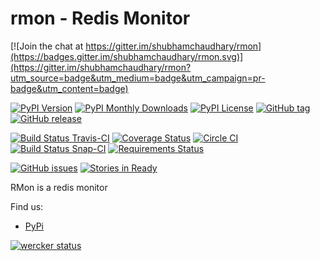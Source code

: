 rmon - Redis Monitor
====================

[![Join the chat at https://gitter.im/shubhamchaudhary/rmon](https://badges.gitter.im/shubhamchaudhary/rmon.svg)](https://gitter.im/shubhamchaudhary/rmon?utm_source=badge&utm_medium=badge&utm_campaign=pr-badge&utm_content=badge)

[![PyPI Version](https://img.shields.io/pypi/v/rmon.svg)](https://pypi.python.org/pypi/rmon) [![PyPI Monthly Downloads](https://img.shields.io/pypi/dm/rmon.svg)](https://pypi.python.org/pypi/rmon) [![PyPI License](https://img.shields.io/pypi/l/rmon.svg)](https://pypi.python.org/pypi/rmon) [![GitHub tag](https://img.shields.io/github/tag/shubhamchaudhary/rmon.svg)](https://github.com/shubhamchaudhary/rmon/releases) [![GitHub release](https://img.shields.io/github/release/shubhamchaudhary/rmon.svg)](https://github.com/shubhamchaudhary/rmon/releases/latest)

[![Build Status Travis-CI](https://travis-ci.org/shubhamchaudhary/rmon.svg)](https://travis-ci.org/shubhamchaudhary/rmon) [![Coverage Status](https://coveralls.io/repos/shubhamchaudhary/rmon/badge.svg?branch=master)](https://coveralls.io/r/shubhamchaudhary/rmon?branch=master) [![Circle CI](https://circleci.com/gh/shubhamchaudhary/rmon.svg?style=svg)](https://circleci.com/gh/shubhamchaudhary/rmon) [![Build Status Snap-CI](https://snap-ci.com/shubhamchaudhary/rmon/branch/master/build_image)](https://snap-ci.com/shubhamchaudhary/rmon/branch/master) [![Requirements Status](https://requires.io/github/shubhamchaudhary/rmon/requirements.svg?branch=master)](https://requires.io/github/shubhamchaudhary/rmon/requirements/?branch=master)

[![GitHub issues](https://img.shields.io/github/issues/shubhamchaudhary/rmon.svg?style=plastic)](https://github.com/shubhamchaudhary/rmon/issues) [![Stories in Ready](https://badge.waffle.io/shubhamchaudhary/rmon.png?label=ready&title=Ready)](https://waffle.io/shubhamchaudhary/rmon)

RMon is a redis monitor 

  
Find us:
  * [PyPi](https://pypi.python.org/pypi/rmon)   

  
[![wercker status](https://app.wercker.com/status/b72e37a06749fd7aab9512499ed15481/m "wercker status")](https://app.wercker.com/project/bykey/b72e37a06749fd7aab9512499ed15481)


